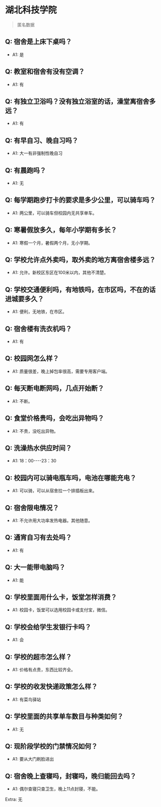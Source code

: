 # 湖北科技学院

> 匿名数据

## Q: 宿舍是上床下桌吗？

- A1: 是

## Q: 教室和宿舍有没有空调？

- A1: 有

## Q: 有独立卫浴吗？没有独立浴室的话，澡堂离宿舍多远？

- A1: 有

## Q: 有早自习、晚自习吗？

- A1: 大一有非强制性晚自习

## Q: 有晨跑吗？

- A1: 无

## Q: 每学期跑步打卡的要求是多少公里，可以骑车吗？

- A1: 两公里，可以骑车但校园内无共享单车。

## Q: 寒暑假放多久，每年小学期有多长？

- A1: 寒假一个月，暑假两个月，无小学期。

## Q: 学校允许点外卖吗，取外卖的地方离宿舍楼多远？

- A1: 允许。新校区东区在100米以内，其他不清楚。

## Q: 学校交通便利吗，有地铁吗，在市区吗，不在的话进城要多久？

- A1: 便利，无地铁，在市区。

## Q: 宿舍楼有洗衣机吗？

- A1: 有

## Q: 校园网怎么样？

- A1: 质量很差，晚上掉包率很高，需要专用客户端。

## Q: 每天断电断网吗，几点开始断？

- A1: 不断。

## Q: 食堂价格贵吗，会吃出异物吗？

- A1: 不贵，没吃出异物。

## Q: 洗澡热水供应时间？

- A1: 18：00----23：30

## Q: 校园内可以骑电瓶车吗，电池在哪能充电？

- A1: 可以骑，可以从宿舍拉一个排插板出来。

## Q: 宿舍限电情况？

- A1: 不允许用大功率发热电器。其他随意。

## Q: 通宵自习有去处吗？

- A1: 有

## Q: 大一能带电脑吗？

- A1: 能

## Q: 学校里面用什么卡，饭堂怎样消费？

- A1: 校园卡，饭堂可以选用校园卡或支付宝，微信。

## Q: 学校会给学生发银行卡吗？

- A1: 会

## Q: 学校的超市怎么样？

- A1: 价格有点贵，东西比较齐全。

## Q: 学校的收发快递政策怎么样？

- A1: 有菜鸟驿站

## Q: 学校里面的共享单车数目与种类如何？

- A1: 无

## Q: 现阶段学校的门禁情况如何？

- A1: 要从大门刷脸进出

## Q: 宿舍晚上查寝吗，封寝吗，晚归能回去吗？

- A1: 偶尔查寝只查卫生，晚上11点封寝，不能。

Extra: 无